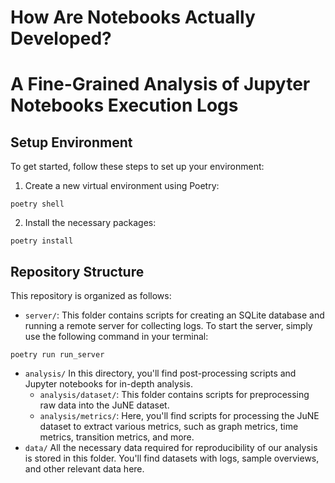 # How Are Notebooks Actually Developed?

# A Fine-Grained Analysis of Jupyter Notebooks Execution Logs

## Setup Environment

To get started, follow these steps to set up your environment:

1. Create a new virtual environment using Poetry:

  ```shell
  poetry shell
  ```

2. Install the necessary packages:

```shell
poetry install
```

## Repository Structure

This repository is organized as follows:

- `server/`: This folder contains scripts for creating an SQLite database and running a remote server for collecting
  logs.
  To start the server, simply use the following command in your terminal:

```shell
poetry run run_server
```

- `analysis/` In this directory, you'll find post-processing scripts and Jupyter notebooks for in-depth analysis.
    - `analysis/dataset/`: This folder contains scripts for preprocessing raw data into the JuNE dataset.
    - `analysis/metrics/`: Here, you'll find scripts for processing the JuNE dataset to extract various metrics, such as
      graph
      metrics, time metrics, transition metrics, and more.
- `data/`  All the necessary data required for reproducibility of our analysis is stored in this folder. You'll find
  datasets with logs, sample overviews, and other relevant data here.